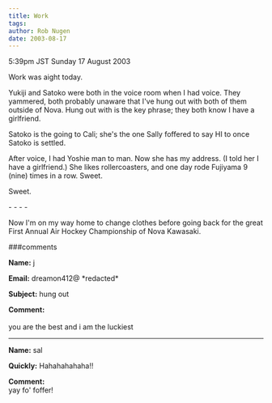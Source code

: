 ```yaml
---
title: Work
tags: 
author: Rob Nugen
date: 2003-08-17
---
```


<p class=date>5:39pm JST Sunday 17 August 2003</p>

<p>Work was aight today.</p>

<p>Yukiji and Satoko were both in the voice room when I had voice.
They yammered, both probably unaware that I've hung out with both of
them outside of Nova.  Hung out with is the key phrase; they both know
I have a girlfriend.</p>

<p>Satoko is the going to Cali; she's the one Sally foffered to say HI
to once Satoko is settled.</p>

<p>After voice, I had Yoshie man to man.  Now she has my address.  (I
told her I have a girlfriend.) She likes rollercoasters, and one day
rode Fujiyama 9 (nine) times in a row.  Sweet.</p>

<p>Sweet.</p>

<p>- - - -</p>

<p>Now I'm on my way home to change clothes before going back for the
great First Annual Air Hockey Championship of Nova Kawasaki.</p>

###comments

<p><b>Name:</b> j

<p><b>Email:</b> dreamon412@ *redacted*

<p><b>Subject:</b> hung out

<p><b>Comment:</b>
<br><br>
  you are the best and i am the luckiest 

<p><hr></p>


<p><b>Name:</b> sal

<p><b>Quickly:</b> Hahahahahaha!!

<p><b>Comment:</b>
<br>yay fo' foffer!

